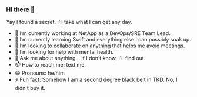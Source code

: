 ### Hi there 👋

Yay I found a secret. I'll take what I can get any day.

- 🔭 I’m currently working at NetApp as a DevOps/SRE Team Lead.
- 🌱 I’m currently learning Swift and everything else I can possibly soak up.
- 👯 I’m looking to collaborate on anything that helps me avoid meetings.
- 🤔 I’m looking for help with mental health.
- 💬 Ask me about anything... if I don't know, I'll find out.
- 📫 How to reach me: text me.
- 😄 Pronouns: he/him
- ⚡ Fun fact: Somehow I am a second degree black belt in TKD. No, I didn't buy it.
